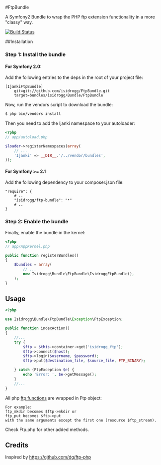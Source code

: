 #FtpBundle

A Symfony2 Bundle to wrap the PHP ftp extension functionality in a more "classy" way.

[![Build Status](https://secure.travis-ci.org/iJanki/FtpBundle.png?branch=master)](http://travis-ci.org/iJanki/FtpBundle)

##Installation

### Step 1: Install the bundle

#### For Symfony 2.0:

Add the following entries to the deps in the root of your project file:

```
[IjankiFtpBundle]
    git=git://github.com/isidrogg/FtpBundle.git
    target=bundles/isidrogg/Bundle/FtpBundle
```

Now, run the vendors script to download the bundle:

``` bash
$ php bin/vendors install
```

Then you need to add the Ijanki namespace to your autoloader:

``` php
<?php
// app/autoload.php

$loader->registerNamespaces(array(
    // ...
    'Ijanki' => __DIR__.'/../vendor/bundles',
));
```

#### For Symfony >= 2.1

Add the following dependency to your composer.json file:

    "require": {
        # ..
        "isidrogg/ftp-bundle": "*"
        # ..
    }

### Step 2: Enable the bundle

Finally, enable the bundle in the kernel:

``` php
<?php
// app/AppKernel.php

public function registerBundles()
{
    $bundles = array(
        // ...
        new Isidrogg\Bundle\FtpBundle\IsidroggFtpBundle(),
    );
}
```

## Usage

``` php
<?php

use Isidrogg\Bundle\FtpBundle\Exception\FtpException;

public function indexAction()
{
    //...
    try {
        $ftp = $this->container->get('isidrogg_ftp');
    	$ftp->connect($host);
    	$ftp->login($username, $password);
    	$ftp->put($destination_file, $source_file, FTP_BINARY);

    } catch (FtpException $e) {
    	echo 'Error: ', $e->getMessage();
    }
    //...
}
```

All php [ftp functions](http://php.net/manual/en/ref.ftp.php) are wrapped in Ftp object:

```
For example:
ftp_mkdir becomes $ftp->mkdir or
ftp_put becomes $ftp->put
with the same arguments except the first one (resource $ftp_stream).
```

Check Ftp.php for other added methods.

## Credits

Inspired by https://github.com/dg/ftp-php


